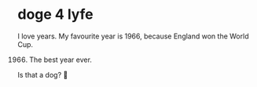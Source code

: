 # doge 4 lyfe

I love years. My favourite year is 1966, because England won the World Cup.

1966. The best year ever.

Is that a dog? :dog:
